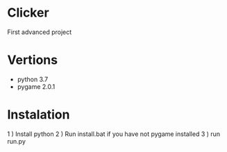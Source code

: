 # Clicker
First advanced project

# Vertions
- python 3.7
- pygame 2.0.1

# Instalation
1 ) Install python
2 ) Run install.bat if you have not pygame installed 
3 ) run run.py
